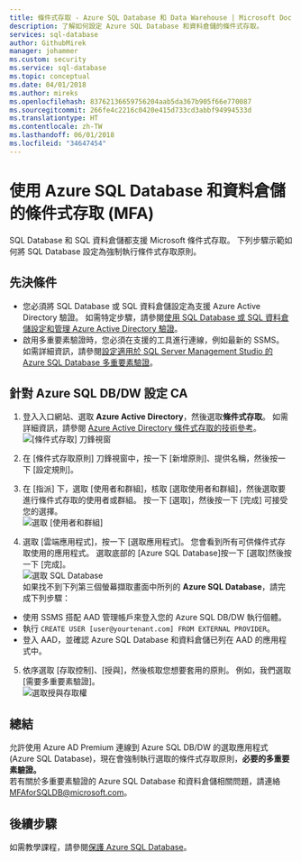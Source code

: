 ```yaml
---
title: 條件式存取 - Azure SQL Database 和 Data Warehouse | Microsoft Doc
description: 了解如何設定 Azure SQL Database 和資料倉儲的條件式存取。
services: sql-database
author: GithubMirek
manager: johammer
ms.custom: security
ms.service: sql-database
ms.topic: conceptual
ms.date: 04/01/2018
ms.author: mireks
ms.openlocfilehash: 83762136659756204aab5da367b905f66e770087
ms.sourcegitcommit: 266fe4c2216c0420e415d733cd3abbf94994533d
ms.translationtype: HT
ms.contentlocale: zh-TW
ms.lasthandoff: 06/01/2018
ms.locfileid: "34647454"
---
```

# <a name="conditional-access-mfa-with-azure-sql-database-and-data-warehouse"></a>使用 Azure SQL Database 和資料倉儲的條件式存取 (MFA)  

SQL Database 和 SQL 資料倉儲都支援 Microsoft 條件式存取。 下列步驟示範如何將 SQL Database 設定為強制執行條件式存取原則。  

## <a name="prerequisites"></a>先決條件  
- 您必須將 SQL Database 或 SQL 資料倉儲設定為支援 Azure Active Directory 驗證。 如需特定步驟，請參閱[使用 SQL Database 或 SQL 資料倉儲設定和管理 Azure Active Directory 驗證](sql-database-aad-authentication-configure.md)。  
- 啟用多重要素驗證時，您必須在支援的工具進行連線，例如最新的 SSMS。 如需詳細資訊，請參閱[設定適用於 SQL Server Management Studio 的 Azure SQL Database 多重要素驗證](sql-database-ssms-mfa-authentication-configure.md)。  

## <a name="configure-ca-for-azure-sql-dbdw"></a>針對 Azure SQL DB/DW 設定 CA  
1.  登入入口網站、選取 **Azure Active Directory**，然後選取**條件式存取**。 如需詳細資訊，請參閱 [Azure Active Directory 條件式存取的技術參考](https://docs.microsoft.com/azure/active-directory/active-directory-conditional-access-technical-reference)。  
  ![[條件式存取] 刀鋒視窗](./media/sql-database-conditional-access/conditional-access-blade.png) 
     
2.  在 [條件式存取原則] 刀鋒視窗中，按一下 [新增原則]、提供名稱，然後按一下 [設定規則]。  
3.  在 [指派] 下，選取 [使用者和群組]，核取 [選取使用者和群組]，然後選取要進行條件式存取的使用者或群組。 按一下 [選取]，然後按一下 [完成] 可接受您的選擇。  
  ![選取 [使用者和群組]](./media/sql-database-conditional-access/select-users-and-groups.png)  

4.  選取 [雲端應用程式]，按一下 [選取應用程式]。 您會看到所有可供條件式存取使用的應用程式。 選取底部的 [Azure SQL Database]按一下 [選取]然後按一下 [完成]。  
  ![選取 SQL Database](./media/sql-database-conditional-access/select-sql-database.png)  
  如果找不到下列第三個螢幕擷取畫面中所列的 **Azure SQL Database**，請完成下列步驟：   
  - 使用 SSMS 搭配 AAD 管理帳戶來登入您的 Azure SQL DB/DW 執行個體。  
  - 執行 `CREATE USER [user@yourtenant.com] FROM EXTERNAL PROVIDER`。  
  - 登入 AAD，並確認 Azure SQL Database 和資料倉儲已列在 AAD 的應用程式中。  

5.  依序選取 [存取控制]、[授與]，然後核取您想要套用的原則。 例如，我們選取 [需要多重要素驗證]。  
  ![選取授與存取權](./media/sql-database-conditional-access/grant-access.png)  

## <a name="summary"></a>總結  
允許使用 Azure AD Premium 連線到 Azure SQL DB/DW 的選取應用程式 (Azure SQL Database)，現在會強制執行選取的條件式存取原則，**必要的多重要素驗證。**  
若有關於多重要素驗證的 Azure SQL Database 和資料倉儲相關問題，請連絡 MFAforSQLDB@microsoft.com。  

## <a name="next-steps"></a>後續步驟  

如需教學課程，請參閱[保護 Azure SQL Database](sql-database-security-tutorial.md)。
